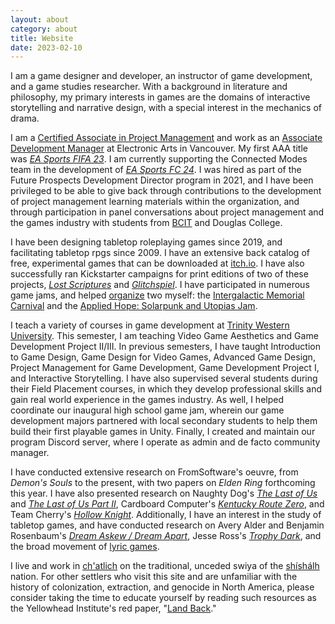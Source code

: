 ```yaml
---
layout: about
category: about
title: Website
date: 2023-02-10
---
```


I am a game designer and developer, an instructor of game development, and a game studies researcher. With a background in literature and philosophy, my primary interests in games are the domains of interactive storytelling and narrative design, with a special interest in the mechanics of drama.

I am a [Certified Associate in Project Management](https://www.projectmanagement.com/profile/steinea/) and work as an [Associate Development Manager](https://www.linkedin.com/in/steinea/) at Electronic Arts in Vancouver. My first AAA title was [*EA Sports FIFA 23*](https://www.ea.com/games/fifa/fifa-23). I am currently supporting the Connected Modes team in the development of [*EA Sports FC 24*](https://www.ea.com/news/ea-sports-fc). I was hired as part of the Future Prospects Development Director program in 2021, and I have been privileged to be able to give back through contributions to the development of project management learning materials within the organization, and through participation in panel conversations about project management and the games industry with students from [BCIT](https://www.linkedin.com/posts/bitman-association_thank-you-to-our-amazing-panelists-from-ea-activity-6902419016116252672-cY79/) and Douglas College.

I have been designing tabletop roleplaying games since 2019, and facilitating tabletop rpgs since 2009. I have an extensive back catalog of free, experimental games that can be downloaded at [itch.io](https://vagrantludology.itch.io/). I have also successfully ran Kickstarter campaigns for print editions of two of these projects, [*Lost Scriptures*](https://www.kickstarter.com/projects/vagrantludology/lost-scriptures) and [*Glitchspiel*](https://www.kickstarter.com/projects/vagrantludology/glitchspiel). I have participated in numerous game jams, and helped [organize](https://itch.io/jams/hosted-by-vagrantludology) two myself: the [Intergalactic Memorial Carnival](https://itch.io/jam/intergalactic-memorial-carnival) and the [Applied Hope: Solarpunk and Utopias Jam](https://itch.io/jam/applied-hope).

I teach a variety of courses in game development at [Trinity Western University](https://www.twu.ca/profile/eric-stein). This semester, I am teaching Video Game Aesthetics and Game Development Project II/III. In previous semesters, I have taught Introduction to Game Design, Game Design for Video Games, Advanced Game Design, Project Management for Game Development, Game Development Project I, and Interactive Storytelling. I have also supervised several students during their Field Placement courses, in which they develop professional skills and gain real world experience in the games industry. As well, I helped coordinate our inaugural high school game jam, wherein our game development majors partnered with local secondary students to help them build their first playable games in Unity. Finally, I created and maintain our program Discord server, where I operate as admin and de facto community manager.

I have conducted extensive research on FromSoftware's oeuvre, from *Demon's Souls* to the present, with two papers on *Elden Ring* forthcoming this year. I have also presented research on Naughty Dog's [*The Last of Us*](https://zenodo.org/record/4603470) and [*The Last of Us Part II*](https://zenodo.org/record/4603514), Cardboard Computer's [*Kentucky Route Zero*](https://zenodo.org/record/4603525), and Team Cherry's [*Hollow Knight*](https://zenodo.org/record/4603508). Additionally, I have an interest in the study of tabletop games, and have conducted research on Avery Alder and Benjamin Rosenbaum's [*Dream Askew / Dream Apart*](https://zenodo.org/record/5156494), Jesse Ross's [*Trophy Dark*](https://zenodo.org/record/6932651), and the broad movement of [lyric games](https://zenodo.org/record/4824078).

I live and work in [ch'atlich](https://apps.gov.bc.ca/pub/bcgnws/names/73681.html) on the traditional, unceded swiya of the [shíshálh](https://shishalh.com/) nation. For other settlers who visit this site and are unfamiliar with the history of colonization, extraction, and genocide in North America, please consider taking the time to educate yourself by reading such resources as the Yellowhead Institute's red paper, "[Land Back](https://redpaper.yellowheadinstitute.org/)."

